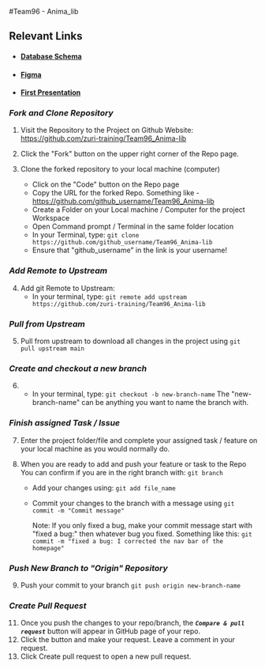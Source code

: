 #Team96 - Anima_lib

## Relevant Links

- #### [Database Schema](https://www.figma.com/file/dbuMWTtl6UgEcVcvtI97Np/Untitled?node-id=0%3A1)
- #### [Figma](https://www.figma.com/file/gFDREjDvch3LiCT3x1jmRN/Team-96_Anima-lib?node-id=1734%3A7634)
- #### [First Presentation](https://drive.google.com/file/d/17mP2BijevHPgeVjKOV6op29VJttYO148/view?usp=sharing)

### **_Fork and Clone Repository_**

1. Visit the Repository to the Project on Github Website: https://github.com/zuri-training/Team96_Anima-lib
2. Click the "Fork" button on the upper right corner of the Repo page.
3. Clone the forked repository to your local machine (computer)

   - Click on the "Code" button on the Repo page
   - Copy the URL for the forked Repo. Something like - https://github.com/github_username/Team96_Anima-lib
   - Create a Folder on your Local machine / Computer for the project Workspace
   - Open Command prompt / Terminal in the same folder location
   - In your Terminal, type:
     `git clone https://github.com/github_username/Team96_Anima-lib`
   - Ensure that "github_username" in the link is your username!

### **_Add Remote to Upstream_**

4. Add git Remote to Upstream:
   - In your terminal, type:
     `git remote add upstream https://github.com/zuri-training/Team96_Anima-lib`

### **_Pull from Upstream_**

5. Pull from upstream to download all changes in the project using `git pull upstream main`

### **_Create and checkout a new branch_**

6. - In your terminal, type:
     `git checkout -b new-branch-name`
     The "new-branch-name" can be anything you want to name the branch with.

### **_Finish assigned Task / Issue_**

7. Enter the project folder/file and complete your assigned task / feature on your local machine as you would normally do.

8. When you are ready to add and push your feature or task to the Repo
   You can confirm if you are in the right branch with: `git branch`

   - Add your changes using:
     `git add file_name `
   - Commit your changes to the branch with a message using
     `git commit -m "Commit message"`

     Note: If you only fixed a bug, make your commit message start with "fixed a bug:" then whatever bug you fixed.
     Something like this: `git commit -m "fixed a bug: I corrected the nav bar of the homepage"`

### **_Push New Branch to "Origin" Repository_**

9. Push your commit to your branch
   `git push origin new-branch-name`

### **_Create Pull Request_**

11. Once you push the changes to your repo/branch, the **_`Compare & pull request`_** button will appear in GitHub page of your repo.
12. Click the button and make your request. Leave a comment in your request.
13. Click Create pull request to open a new pull request.

